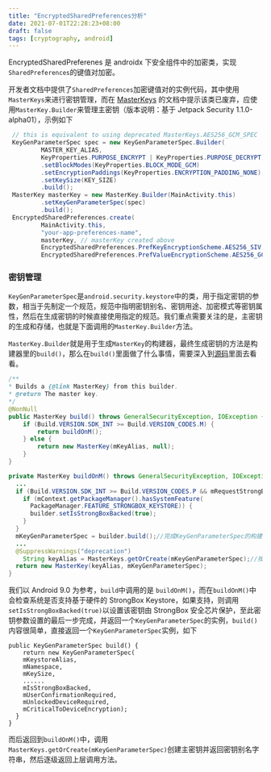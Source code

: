 ```yaml
---
title: "EncryptedSharedPreferences分析"
date: 2021-07-01T22:28:23+08:00
draft: false
tags: [cryptography, android]
---
```


EncryptedSharedPreferenes 是 androidx 下安全组件中的加密类，实现`SharedPreferences`的键值对加密。

开发者文档中提供了`SharedPreferences`加密键值对的实例代码，其中使用`MasterKeys`来进行密钥管理，而在 [MasterKeys](https://developer.android.com/reference/androidx/security/crypto/MasterKeys?hl=zh-cn) 的文档中提示该类已废弃，应使用`MasterKey.Builder`来管理主密钥（版本说明：基于 Jetpack Security 1.1.0-alpha01），示例如下

```java
 // this is equivalent to using deprecated MasterKeys.AES256_GCM_SPEC
 KeyGenParameterSpec spec = new KeyGenParameterSpec.Builder(
         MASTER_KEY_ALIAS,
         KeyProperties.PURPOSE_ENCRYPT | KeyProperties.PURPOSE_DECRYPT)
         .setBlockModes(KeyProperties.BLOCK_MODE_GCM)
         .setEncryptionPaddings(KeyProperties.ENCRYPTION_PADDING_NONE)
         .setKeySize(KEY_SIZE)
         .build();
 MasterKey masterKey = new MasterKey.Builder(MainActivity.this)
         .setKeyGenParameterSpec(spec)
         .build();
 EncryptedSharedPreferences.create(
         MainActivity.this,
         "your-app-preferences-name",
         masterKey, // masterKey created above
         EncryptedSharedPreferences.PrefKeyEncryptionScheme.AES256_SIV,
         EncryptedSharedPreferences.PrefValueEncryptionScheme.AES256_GCM);
```

### 密钥管理

`KeyGenParameterSpec`是`android.security.keystore`中的类，用于指定密钥的参数，相当于先制定一个规范，规范中指明密钥别名、密钥用途、加密模式等密钥属性，然后在生成密钥的时候直接使用指定的规范。我们重点需要关注的是，主密钥的生成和存储，也就是下面调用的`MasterKey.Builder`方法。

`MasterKey.Builder`就是用于生成`MasterKey`的构建器，最终生成密钥的方法是构建器里的`build()`，那么在`build()`里面做了什么事情，需要深入到[源码](https://github.com/androidx/androidx/blob/androidx-master-dev/security/crypto/src/main/java/androidx/security/crypto/MasterKey.java)里面去看看。

```java
/**
* Builds a {@link MasterKey} from this builder.
* @return The master key.
*/
@NonNull
public MasterKey build() throws GeneralSecurityException, IOException {
	if (Build.VERSION.SDK_INT >= Build.VERSION_CODES.M) {
		return buildOnM();
	} else {
		return new MasterKey(mKeyAlias, null);
	}
}

private MasterKey buildOnM() throws GeneralSecurityException, IOException {
  ...
  if (Build.VERSION.SDK_INT >= Build.VERSION_CODES.P && mRequestStrongBoxBacked) {
    if (mContext.getPackageManager().hasSystemFeature(
      PackageManager.FEATURE_STRONGBOX_KEYSTORE)) {
      builder.setIsStrongBoxBacked(true);
    }
  }
  mKeyGenParameterSpec = builder.build();//完成KeyGenParameterSpec的构建
  ...
  @SuppressWarnings("deprecation")
    String keyAlias = MasterKeys.getOrCreate(mKeyGenParameterSpec);//按照Spec指定的参数创建密钥
  return new MasterKey(keyAlias, mKeyGenParameterSpec);
}
```

我们以 Android 9.0 为参考，`build`中调用的是 `buildOnM()`，而在`buildOnM()`中会检查系统是否支持基于硬件的 StrongBox Keystore，如果支持，则调用`setIsStrongBoxBacked(true)`以设置该密钥由 StrongBox 安全芯片保护，至此密钥参数设置的最后一步完成，并返回一个`KeyGenParameterSpec`的实例，`build()`内容很简单，直接返回一个`KeyGenParameterSpec`实例，如下

```
public KeyGenParameterSpec build() {
	return new KeyGenParameterSpec(
    mKeystoreAlias,
    mNamespace,
    mKeySize,
    ......
    mIsStrongBoxBacked,
    mUserConfirmationRequired,
    mUnlockedDeviceRequired,
    mCriticalToDeviceEncryption);
  }
}
```

而后返回到`buildOnM()`中，调用`MasterKeys.getOrCreate(mKeyGenParameterSpec)`创建主密钥并返回密钥别名字符串，然后逐级返回上层调用方法。

